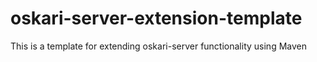 # oskari-server-extension-template
This is a template for extending oskari-server functionality using Maven
